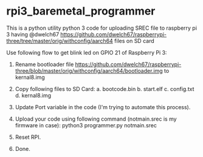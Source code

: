# rpi3_baremetal_programmer
This is a python utility python 3 code for uploading SREC file to raspberry pi 3 having @dwelch67 https://github.com/dwelch67/raspberrypi-three/tree/master/orig/withconfig/aarch64 files on SD card

Use following flow to get blink led on GPIO 21 of  Raspberry Pi 3:
1. Rename bootloader file https://github.com/dwelch67/raspberrypi-three/blob/master/orig/withconfig/aarch64/bootloader.img to kernal8.img 

2. Copy following files to SD Card:
  a. bootcode.bin
  b. start.elf
  c. config.txt
  d. kernal8.img

3. Update Port variable in the code (I'm trying to automate this process).
4. Upload your code using following command (notmain.srec is my firmware in case):
    python3 programmer.py notmain.srec
5. Reset RPI.
6. Done.
